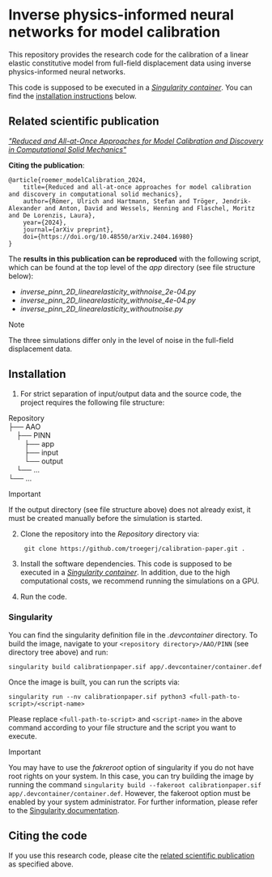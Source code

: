 # Inverse physics-informed neural networks for model calibration

This repository provides the research code for the calibration of a linear elastic constitutive model from full-field displacement data using inverse physics-informed neural networks.

This code is supposed to be executed in a [*Singularity container*](https://sylabs.io). You can find the [installation instructions](#installation) below.


## Related scientific publication

[*"Reduced and All-at-Once Approaches for Model Calibration and Discovery in Computational Solid Mechanics"*](https://arxiv.org/abs/2404.16980)

**Citing the publication**:

    @article{roemer_modelCalibration_2024,
        title={Reduced and all-at-once approaches for model calibration and discovery in computational solid mechanics},
        author={Römer, Ulrich and Hartmann, Stefan and Tröger, Jendrik-Alexander and Anton, David and Wessels, Henning and Flaschel, Moritz and De Lorenzis, Laura},
        year={2024},
        journal={arXiv preprint},
        doi={https://doi.org/10.48550/arXiv.2404.16980}
    }

The **results in this publication can be reproduced** with the following script, which can be found at the top level of the *app* directory (see file structure below):
- *inverse_pinn_2D_linearelasticity_withnoise_2e-04.py* 
- *inverse_pinn_2D_linearelasticity_withnoise_4e-04.py* 
- *inverse_pinn_2D_linearelasticity_withoutnoise.py* 

> [!NOTE]
> The three simulations differ only in the level of noise in the full-field displacement data.



## Installation


1. For strict separation of input/output data and the source code, the project requires the following file structure:

Repository \
├── AAO \
&nbsp;&nbsp;&nbsp;&nbsp;├── PINN \
&nbsp;&nbsp;&nbsp;&nbsp;&nbsp;&nbsp;&nbsp;&nbsp;├── app \
&nbsp;&nbsp;&nbsp;&nbsp;&nbsp;&nbsp;&nbsp;&nbsp;├── input \
&nbsp;&nbsp;&nbsp;&nbsp;&nbsp;&nbsp;&nbsp;&nbsp;└── output \
&nbsp;&nbsp;&nbsp;&nbsp;└── ... \
└── ...

> [!IMPORTANT]
> If the output directory (see file structure above) does not already exist, it must be created manually before the simulation is started.

2. Clone the repository into the *Repository* directory via:

        git clone https://github.com/troegerj/calibration-paper.git .

3. Install the software dependencies. This code is supposed to be executed in a [*Singularity container*](#singularity). In addition, due to the high computational costs, we recommend running the simulations on a GPU. 

4. Run the code.


### Singularity

You can find the singularity definition file in the *.devcontainer* directory. To build the image, navigate to your `<repository directory>/AAO/PINN` (see directory tree above) and run:

    singularity build calibrationpaper.sif app/.devcontainer/container.def

Once the image is built, you can run the scripts via:

    singularity run --nv calibrationpaper.sif python3 <full-path-to-script>/<script-name>

Please replace `<full-path-to-script>` and `<script-name>` in the above command according to your file structure and the script you want to execute.

> [!IMPORTANT]
> You may have to use the *fakreroot* option of singularity if you do not have root rights on your system. In this case, you can try building the image by running the command `singularity build --fakeroot calibrationpaper.sif app/.devcontainer/container.def`. However, the fakeroot option must be enabled by your system administrator. For further information, please refer to the [Singularity documentation](https://sylabs.io/docs/).



## Citing the code


If you use this research code, please cite the [related scientific publication](#related-scientic-publication) as specified above.